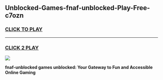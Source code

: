 
## Unblocked-Games-fnaf-unblocked-Play-Free-c7ozn
<h3>
<a href="https://premium76.site?title=fnaf-unblocked&ref=18A1">CLICK TO PLAY</a></h3>
<hr>

<h3>
<a href="https://premium76.site?title=fnaf-unblocked&ref=18A1">CLICK 2 PLAY</a>
  
</h3>

<a href="https://premium76.site?title=fnaf-unblocked&ref=18A1"><img src="https://clearcache.store/games.png"></a>


**fnaf-unblocked games unblocked: Your Gateway to Fun and Accessible Online Gaming**
